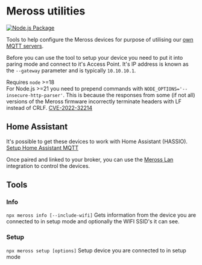# Meross utilities

[![Node.js Package](https://github.com/bytespider/Meross/actions/workflows/npm-ghr-publish.yml/badge.svg)](https://github.com/bytespider/Meross/actions/workflows/npm-ghr-publish.yml)

Tools to help configure the Meross devices for purpose of utilising our <a href="https://github.com/bytespider/Meross/wiki/MQTT">own MQTT servers</a>.

Before you can use the tool to setup your device you need to put it into paring mode and connect to it's Access Point. It's IP address is known as the `--gateway` parameter and is typically `10.10.10.1`.

Requires `node` >=18  
For Node.js >=21 you need to prepend commands with `NODE_OPTIONS='--insecure-http-parser'`. This is because the responses from some (if not all) versions of the Meross firmware incorrectly terminate headers with LF instead of CRLF. [CVE-2022-32214](https://nvd.nist.gov/vuln/detail/CVE-2022-32214)

## Home Assistant

It's possible to get these devices to work with Home Assistant (HASSIO).
<a href="https://github.com/bytespider/Meross/wiki/Home-Assistant-(HASSIO)">Setup Home Assistant MQTT</a>

Once paired and linked to your broker, you can use the <a href="https://github.com/krahabb/meross_lan">Meross Lan</a> integration to control the devices.

## Tools

### Info

`npx meross info [--include-wifi]`
Gets information from the device you are connected to in setup mode and optionally the WIFI SSID's it can see.

### Setup

`npx meross setup [options]`
Setup device you are connected to in setup mode
